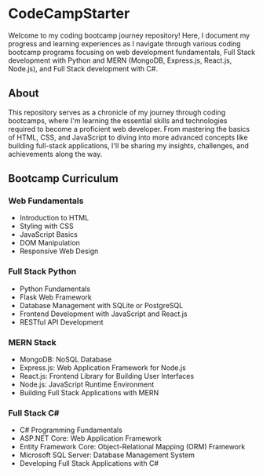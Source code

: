# CodeCampStarter 

Welcome to my coding bootcamp journey repository! Here, I document my progress and learning experiences as I navigate through various coding bootcamp programs focusing on web development fundamentals, Full Stack development with Python and MERN (MongoDB, Express.js, React.js, Node.js), and Full Stack development with C#.

## About

This repository serves as a chronicle of my journey through coding bootcamps, where I'm learning the essential skills and technologies required to become a proficient web developer. From mastering the basics of HTML, CSS, and JavaScript to diving into more advanced concepts like building full-stack applications, I'll be sharing my insights, challenges, and achievements along the way.

## Bootcamp Curriculum

### Web Fundamentals

- Introduction to HTML
- Styling with CSS
- JavaScript Basics
- DOM Manipulation
- Responsive Web Design

### Full Stack Python

- Python Fundamentals
- Flask Web Framework
- Database Management with SQLite or PostgreSQL
- Frontend Development with JavaScript and React.js
- RESTful API Development

### MERN Stack

- MongoDB: NoSQL Database
- Express.js: Web Application Framework for Node.js
- React.js: Frontend Library for Building User Interfaces
- Node.js: JavaScript Runtime Environment
- Building Full Stack Applications with MERN

### Full Stack C#

- C# Programming Fundamentals
- ASP.NET Core: Web Application Framework
- Entity Framework Core: Object-Relational Mapping (ORM) Framework
- Microsoft SQL Server: Database Management System
- Developing Full Stack Applications with C#




